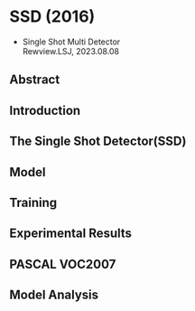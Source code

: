 # SSD (2016)
* Single Shot Multi Detector   
Rewview.LSJ, 2023.08.08   
## Abstract   

## Introduction   

## The Single Shot Detector(SSD)   

## Model   

## Training   

## Experimental Results   

## PASCAL VOC2007   

## Model Analysis   


